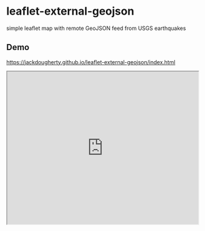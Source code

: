 # leaflet-external-geojson
simple leaflet map with remote GeoJSON feed from USGS earthquakes

## Demo
https://jackdougherty.github.io/leaflet-external-geojson/index.html

<iframe src="https://jackdougherty.github.io/leaflet-external-geojson/index.html" width="500" height="400"></iframe>
